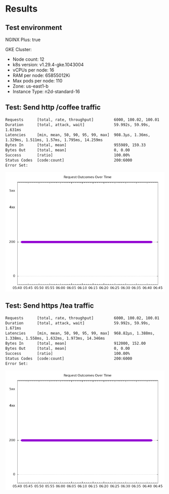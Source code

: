 # Results

## Test environment

NGINX Plus: true

GKE Cluster:

- Node count: 12
- k8s version: v1.29.4-gke.1043004
- vCPUs per node: 16
- RAM per node: 65855012Ki
- Max pods per node: 110
- Zone: us-east1-b
- Instance Type: n2d-standard-16

## Test: Send http /coffee traffic

```text
Requests      [total, rate, throughput]         6000, 100.02, 100.01
Duration      [total, attack, wait]             59.992s, 59.99s, 1.631ms
Latencies     [min, mean, 50, 90, 95, 99, max]  908.3µs, 1.36ms, 1.329ms, 1.511ms, 1.57ms, 1.795ms, 14.259ms
Bytes In      [total, mean]                     955989, 159.33
Bytes Out     [total, mean]                     0, 0.00
Success       [ratio]                           100.00%
Status Codes  [code:count]                      200:6000  
Error Set:
```

![http-plus.png](http-plus.png)

## Test: Send https /tea traffic

```text
Requests      [total, rate, throughput]         6000, 100.02, 100.01
Duration      [total, attack, wait]             59.992s, 59.99s, 1.671ms
Latencies     [min, mean, 50, 90, 95, 99, max]  968.82µs, 1.388ms, 1.338ms, 1.558ms, 1.632ms, 1.973ms, 14.346ms
Bytes In      [total, mean]                     912000, 152.00
Bytes Out     [total, mean]                     0, 0.00
Success       [ratio]                           100.00%
Status Codes  [code:count]                      200:6000  
Error Set:
```

![https-plus.png](https-plus.png)
